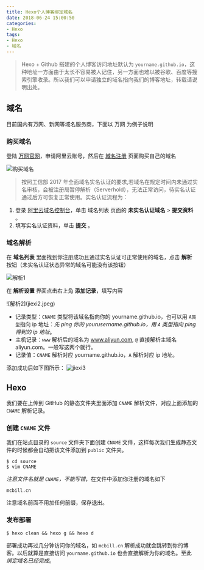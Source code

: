 ```yaml
---
title: Hexo个人博客绑定域名
date: 2018-06-24 15:00:50
categories:
- Hexo
tags:
- Hexo
- 域名
---
```


> Hexo + Github 搭建的个人博客访问地址默认为 `yourname.github.io`，这种地址一方面由于太长不容易被人记住，另一方面也难以被谷歌、百度等搜索引擎收录。所以我们可以申请独立的域名指向我们的博客地址，转载请说明出处。

<!--more-->

## 域名
目前国内有万网、新网等域名服务商，下面以 万网 为例子说明

### 购买域名
登陆 [万网官网](https://wanwang.aliyun.com/)，申请阿里云账号，然后在 [域名注册](https://wanwang.aliyun.com/domain/) 页面购买自己的域名

![购买域名](shenqing.jpeg)

> 按照工信部 2017 年全面域名实名认证的要求,若域名在规定时间内未通过实名审核，会被注册局暂停解析（Serverhold），无法正常访问，待实名认证通过后方可恢复正常使用。实名认证流程为：
 1. 登录 [阿里云域名控制台](https://dc.console.aliyun.com/next/index#/domain/list/all-domain)，单击 域名列表 页面的 **未实名认证域名** > **提交资料** 。
 2. 填写实名认证资料，单击 **提交** 。

### 域名解析
在 **域名列表** 里面找到你注册成功且通过实名认证可正常使用的域名，点击 **解析** 按钮（未实名认证状态异常的域名可能没有该按钮）

![解析1](jiexi1.jpeg)

在 **解析设置** 界面点击右上角 **添加记录**，填写内容

<div style='width: 50%'>![解析2](jiexi2.jpeg)</div>

* 记录类型：`CNAME` 类型将该域名指向你的 yourname.github.io，也可以用 `A类型`指向 ip 地址：*先 ping 你的 yourusername.github.io，用 `A` 类型指向 ping 得到的 ip 地址*。
* 主机记录：`www` 解析后的域名为 www.aliyun.com, `@` 直接解析主域名 aliyun.com。一般写这两个就行。
* 记录值：`CNAME` 解析对应 yourname.github.io，`A` 解析对应 ip 地址。

添加成功后如下图所示：
![jiexi3](jiexi3.jpeg)

## Hexo
我们要在上传到 GitHub 的静态文件夹里面添加 `CNAME` 解析文件，对应上面添加的 `CNAME` 解析记录。

### 创建 `CNAME` 文件
我们在站点目录的 `source` 文件夹下面创建 `CNAME` 文件，这样每次我们生成静态文件的时候都会自动把该文件添加到 `public` 文件夹。

```
$ cd source
$ vim CNAME
```

*注意文件名就是 `CNAME`，不能写错*，在文件中添加你注册的域名如下

```
mcbill.cn
```

注意域名前面不用加任何前缀，保存退出。

### 发布部署

```
$ hexo clean && hexo g && hexo d
```

部署成功再过几分钟访问你的域名，如 `mcbill.cn` 解析成功就会跳转到你的博客。以后就算是直接访问 `yourname.github.io` 也会直接解析为你的域名。至此 *绑定域名已经完成*。
